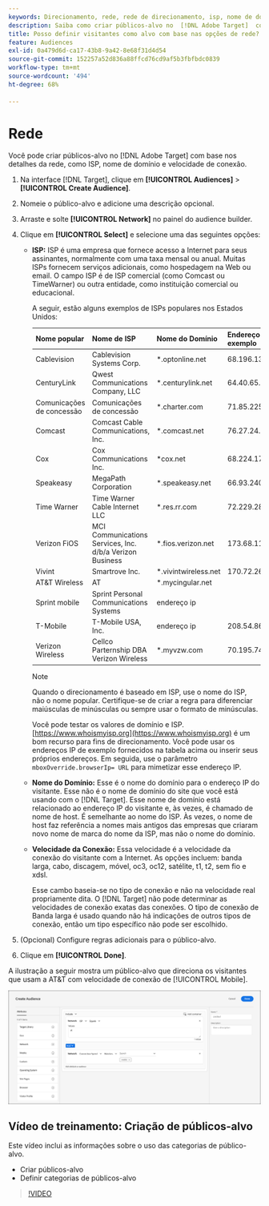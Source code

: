 ```yaml
---
keywords: Direcionamento, rede, rede de direcionamento, isp, nome de domínio, velocidade de conexão, isp do target, nome de domínio do target, velocidade de conexão do target
description: Saiba como criar públicos-alvo no  [!DNL Adobe Target]  com base nos detalhes da rede.
title: Posso definir visitantes como alvo com base nas opções de rede?
feature: Audiences
exl-id: 0a479d6d-ca17-43b8-9a42-8e68f31d4d54
source-git-commit: 152257a52d836a88ffcd76cd9af5b3fbfbdc0839
workflow-type: tm+mt
source-wordcount: '494'
ht-degree: 68%

---
```


# Rede

Você pode criar públicos-alvo no [!DNL Adobe Target] com base nos detalhes da rede, como ISP, nome de domínio e velocidade de conexão.

1. Na interface [!DNL Target], clique em **[!UICONTROL Audiences]** > **[!UICONTROL Create Audience]**.
1. Nomeie o público-alvo e adicione uma descrição opcional.
1. Arraste e solte **[!UICONTROL Network]** no painel do audience builder.
1. Clique em **[!UICONTROL Select]** e selecione uma das seguintes opções:

   * **ISP:** ISP é uma empresa que fornece acesso a Internet para seus assinantes, normalmente com uma taxa mensal ou anual. Muitas ISPs fornecem serviços adicionais, como hospedagem na Web ou email. O campo ISP é de ISP comercial (como Comcast ou TimeWarner) ou outra entidade, como instituição comercial ou educacional.

     A seguir, estão alguns exemplos de ISPs populares nos Estados Unidos:

     | Nome popular | Nome de ISP | Nome do Domínio | Endereço IP de exemplo |
     |---|---|---|---|
     | Cablevision | Cablevision Systems Corp. | &#42;.optonline.net | 68.196.130.239 |
     | CenturyLink | Qwest Communications Company, LLC | &#42;.centurylink.net | 64.40.65.0 |
     | Comunicações de concessão | Comunicações de concessão | &#42;.charter.com | 71.85.225.124 |
     | Comcast | Comcast Cable Communications, Inc. | &#42;.comcast.net | 76.27.24.28 |
     | Cox | Cox Communications Inc. | &#42;cox.net | 68.224.174.22 |
     | Speakeasy | MegaPath Corporation | &#42;.speakeasy.net | 66.93.240.0 |
     | Time Warner | Time Warner Cable Internet LLC | &#42;.res.rr.com | 72.229.28.185 |
     | Verizon FiOS | MCI Communications Services, Inc. d/b/a Verizon Business | &#42;.fios.verizon.net | 173.68.112.34 |
     | Vivint | Smartrove Inc. | &#42;.vivintwireless.net | 170.72.26.105 |
     | AT&amp;T Wireless | AT | &#42;.mycingular.net |  |
     | Sprint mobile | Sprint Personal Communications Systems | endereço ip |  |
     | T-Mobile | T-Mobile USA, Inc. | endereço ip | 208.54.86.0 |
     | Verizon Wireless | Cellco Parternship DBA Verizon Wireless | &#42;.myvzw.com | 70.195.74.199 |

     >[!NOTE]
     >
     >Quando o direcionamento é baseado em ISP, use o nome do ISP, não o nome popular. Certifique-se de criar a regra para diferenciar maiúsculas de minúsculas ou sempre usar o formato de minúsculas.

     Você pode testar os valores de domínio e ISP. [https://www.whoismyisp.org](https://www.whoismyisp.org) é um bom recurso para fins de direcionamento. Você pode usar os endereços IP de exemplo fornecidos na tabela acima ou inserir seus próprios endereços. Em seguida, use o parâmetro `mboxOverride.browserIp= URL` para mimetizar esse endereço IP.

   * **Nome do Domínio:** Esse é o nome do domínio para o endereço IP do visitante. Esse não é o nome de domínio do site que você está usando com o [!DNL Target]. Esse nome de domínio está relacionado ao endereço IP do visitante e, às vezes, é chamado de nome de host. É semelhante ao nome do ISP. Às vezes, o nome de host faz referência a nomes mais antigos das empresas que criaram novo nome de marca do nome da ISP, mas não o nome do domínio.
   * **Velocidade da Conexão:** Essa velocidade é a velocidade da conexão do visitante com a Internet. As opções incluem: banda larga, cabo, discagem, móvel, oc3, oc12, satélite, t1, t2, sem fio e xdsl.

     Esse cambo baseia-se no tipo de conexão e não na velocidade real propriamente dita. O [!DNL Target] não pode determinar as velocidades de conexão exatas das conexões. O tipo de conexão de Banda larga é usado quando não há indicações de outros tipos de conexão, então um tipo específico não pode ser escolhido.

1. (Opcional) Configure regras adicionais para o público-alvo.
1. Clique em **[!UICONTROL Done]**.

A ilustração a seguir mostra um público-alvo que direciona os visitantes que usam a AT&amp;T com velocidade de conexão de [!UICONTROL Mobile].

![Direcionamento de rede](assets/target_network.png)

## Vídeo de treinamento: Criação de públicos-alvo

Este vídeo inclui as informações sobre o uso das categorias de público-alvo.

* Criar públicos-alvo
* Definir categorias de públicos-alvo

>[!VIDEO](https://video.tv.adobe.com/v/17392)
